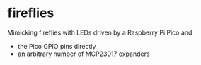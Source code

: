 # fireflies
Mimicking fireflies with LEDs driven by a Raspberry Pi Pico and:
* the Pico GPIO pins directly
* an arbitrary number of MCP23017  expanders
